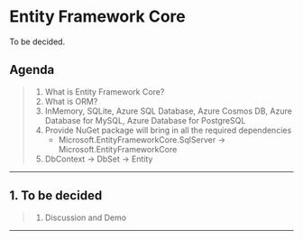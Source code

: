 # Entity Framework Core

To be decided.

## Agenda

> 1. What is Entity Framework Core?
> 1. What is ORM?
> 1. InMemory, SQLite, Azure SQL Database, Azure Cosmos DB, Azure Database for MySQL, Azure Database for PostgreSQL
> 1. Provide NuGet package will bring in all the required dependencies
>    - Microsoft.EntityFrameworkCore.SqlServer -> Microsoft.EntityFrameworkCore
> 1. DbContext -> DbSet -> Entity

---

## 1. To be decided

> 1. Discussion and Demo

---
